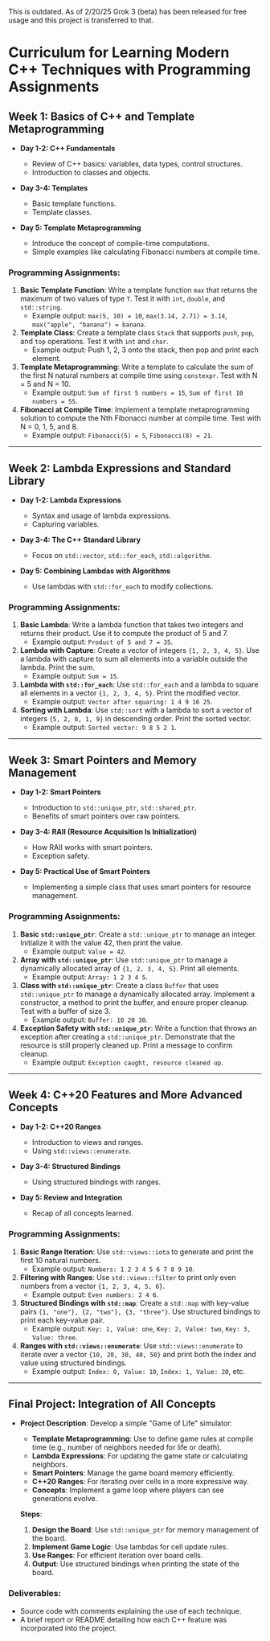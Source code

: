 This is outdated. As of 2/20/25 Grok 3 (beta) has been released for free usage and this project is transferred to that.


# Curriculum for Learning Modern C++ Techniques with Programming Assignments

## Week 1: Basics of C++ and Template Metaprogramming
- **Day 1-2: C++ Fundamentals**
  - Review of C++ basics: variables, data types, control structures.
  - Introduction to classes and objects.

- **Day 3-4: Templates**
  - Basic template functions.
  - Template classes.

- **Day 5: Template Metaprogramming**
  - Introduce the concept of compile-time computations.
  - Simple examples like calculating Fibonacci numbers at compile time.

### Programming Assignments:
1. **Basic Template Function**: Write a template function `max` that returns the maximum of two values of type `T`. Test it with `int`, `double`, and `std::string`.
   - Example output: `max(5, 10) = 10`, `max(3.14, 2.71) = 3.14`, `max("apple", "banana") = banana`.
2. **Template Class**: Create a template class `Stack` that supports `push`, `pop`, and `top` operations. Test it with `int` and `char`.
   - Example output: Push 1, 2, 3 onto the stack, then pop and print each element.
3. **Template Metaprogramming**: Write a template to calculate the sum of the first N natural numbers at compile time using `constexpr`. Test with N = 5 and N = 10.
   - Example output: `Sum of first 5 numbers = 15`, `Sum of first 10 numbers = 55`.
4. **Fibonacci at Compile Time**: Implement a template metaprogramming solution to compute the Nth Fibonacci number at compile time. Test with N = 0, 1, 5, and 8.
   - Example output: `Fibonacci(5) = 5`, `Fibonacci(8) = 21`.

---

## Week 2: Lambda Expressions and Standard Library
- **Day 1-2: Lambda Expressions**
  - Syntax and usage of lambda expressions.
  - Capturing variables.

- **Day 3-4: The C++ Standard Library**
  - Focus on `std::vector`, `std::for_each`, `std::algorithm`.

- **Day 5: Combining Lambdas with Algorithms**
  - Use lambdas with `std::for_each` to modify collections.

### Programming Assignments:
1. **Basic Lambda**: Write a lambda function that takes two integers and returns their product. Use it to compute the product of 5 and 7.
   - Example output: `Product of 5 and 7 = 35`.
2. **Lambda with Capture**: Create a vector of integers `{1, 2, 3, 4, 5}`. Use a lambda with capture to sum all elements into a variable outside the lambda. Print the sum.
   - Example output: `Sum = 15`.
3. **Lambda with `std::for_each`**: Use `std::for_each` and a lambda to square all elements in a vector `{1, 2, 3, 4, 5}`. Print the modified vector.
   - Example output: `Vector after squaring: 1 4 9 16 25`.
4. **Sorting with Lambda**: Use `std::sort` with a lambda to sort a vector of integers `{5, 2, 8, 1, 9}` in descending order. Print the sorted vector.
   - Example output: `Sorted vector: 9 8 5 2 1`.

---

## Week 3: Smart Pointers and Memory Management
- **Day 1-2: Smart Pointers**
  - Introduction to `std::unique_ptr`, `std::shared_ptr`.
  - Benefits of smart pointers over raw pointers.

- **Day 3-4: RAII (Resource Acquisition Is Initialization)**
  - How RAII works with smart pointers.
  - Exception safety.

- **Day 5: Practical Use of Smart Pointers**
  - Implementing a simple class that uses smart pointers for resource management.

### Programming Assignments:
1. **Basic `std::unique_ptr`**: Create a `std::unique_ptr` to manage an integer. Initialize it with the value 42, then print the value.
   - Example output: `Value = 42`.
2. **Array with `std::unique_ptr`**: Use `std::unique_ptr` to manage a dynamically allocated array of `{1, 2, 3, 4, 5}`. Print all elements.
   - Example output: `Array: 1 2 3 4 5`.
3. **Class with `std::unique_ptr`**: Create a class `Buffer` that uses `std::unique_ptr` to manage a dynamically allocated array. Implement a constructor, a method to print the buffer, and ensure proper cleanup. Test with a buffer of size 3.
   - Example output: `Buffer: 10 20 30`.
4. **Exception Safety with `std::unique_ptr`**: Write a function that throws an exception after creating a `std::unique_ptr`. Demonstrate that the resource is still properly cleaned up. Print a message to confirm cleanup.
   - Example output: `Exception caught, resource cleaned up`.

---

## Week 4: C++20 Features and More Advanced Concepts
- **Day 1-2: C++20 Ranges**
  - Introduction to views and ranges.
  - Using `std::views::enumerate`.

- **Day 3-4: Structured Bindings**
  - Using structured bindings with ranges.

- **Day 5: Review and Integration**
  - Recap of all concepts learned.

### Programming Assignments:
1. **Basic Range Iteration**: Use `std::views::iota` to generate and print the first 10 natural numbers.
   - Example output: `Numbers: 1 2 3 4 5 6 7 8 9 10`.
2. **Filtering with Ranges**: Use `std::views::filter` to print only even numbers from a vector `{1, 2, 3, 4, 5, 6}`.
   - Example output: `Even numbers: 2 4 6`.
3. **Structured Bindings with `std::map`**: Create a `std::map` with key-value pairs `{1, "one"}, {2, "two"}, {3, "three"}`. Use structured bindings to print each key-value pair.
   - Example output: `Key: 1, Value: one`, `Key: 2, Value: two`, `Key: 3, Value: three`.
4. **Ranges with `std::views::enumerate`**: Use `std::views::enumerate` to iterate over a vector `{10, 20, 30, 40, 50}` and print both the index and value using structured bindings.
   - Example output: `Index: 0, Value: 10`, `Index: 1, Value: 20`, etc.

---

## Final Project: Integration of All Concepts
- **Project Description**: Develop a simple "Game of Life" simulator:
  - **Template Metaprogramming**: Use to define game rules at compile time (e.g., number of neighbors needed for life or death).
  - **Lambda Expressions**: For updating the game state or calculating neighbors.
  - **Smart Pointers**: Manage the game board memory efficiently.
  - **C++20 Ranges**: For iterating over cells in a more expressive way.
  - **Concepts**: Implement a game loop where players can see generations evolve.

  **Steps**:
  1. **Design the Board**: Use `std::unique_ptr` for memory management of the board.
  2. **Implement Game Logic**: Use lambdas for cell update rules.
  3. **Use Ranges**: For efficient iteration over board cells.
  4. **Output**: Use structured bindings when printing the state of the board.

### Deliverables:
- Source code with comments explaining the use of each technique.
- A brief report or README detailing how each C++ feature was incorporated into the project.
